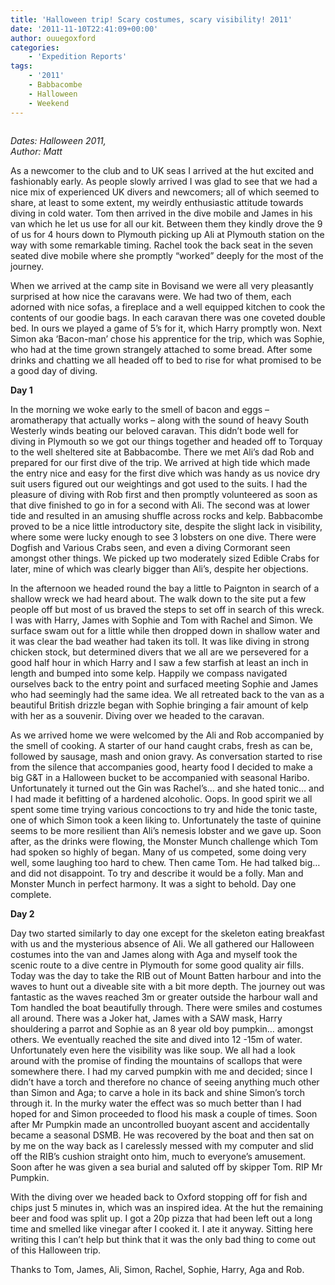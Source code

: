 ```yaml
---
title: 'Halloween trip! Scary costumes, scary visibility! 2011'
date: '2011-11-10T22:41:09+00:00'
author: ouuegoxford
categories:
    - 'Expedition Reports'
tags:
    - '2011'
    - Babbacombe
    - Halloween
    - Weekend
---
```


![]()

*Dates: Halloween 2011,*   
*Author: Matt*

As a newcomer to the club and to UK seas I arrived at the hut excited and fashionably early. As people slowly arrived I was glad to see that we had a nice mix of experienced UK divers and newcomers; all of which seemed to share, at least to some extent, my weirdly enthusiastic attitude towards diving in cold water. Tom then arrived in the dive mobile and James in his van which he let us use for all our kit. Between them they kindly drove the 9 of us for 4 hours down to Plymouth picking up Ali at Plymouth station on the way with some remarkable timing. Rachel took the back seat in the seven seated dive mobile where she promptly “worked” deeply for the most of the journey.

When we arrived at the camp site in Bovisand we were all very pleasantly surprised at how nice the caravans were. We had two of them, each adorned with nice sofas, a fireplace and a well equipped kitchen to cook the contents of our goodie bags. In each caravan there was one coveted double bed. In ours we played a game of 5’s for it, which Harry promptly won. Next Simon aka ‘Bacon-man’ chose his apprentice for the trip, which was Sophie, who had at the time grown strangely attached to some bread. After some drinks and chatting we all headed off to bed to rise for what promised to be a good day of diving.

**Day 1**

In the morning we woke early to the smell of bacon and eggs – aromatherapy that actually works – along with the sound of heavy South Westerly winds beating our beloved caravan. This didn’t bode well for diving in Plymouth so we got our things together and headed off to Torquay to the well sheltered site at Babbacombe. There we met Ali’s dad Rob and prepared for our first dive of the trip. We arrived at high tide which made the entry nice and easy for the first dive which was handy as us novice dry suit users figured out our weightings and got used to the suits. I had the pleasure of diving with Rob first and then promptly volunteered as soon as that dive finished to go in for a second with Ali. The second was at lower tide and resulted in an amusing shuffle across rocks and kelp. Babbacombe proved to be a nice little introductory site, despite the slight lack in visibility, where some were lucky enough to see 3 lobsters on one dive. There were Dogfish and Various Crabs seen, and even a diving Cormorant seen amongst other things. We picked up two moderately sized Edible Crabs for later, mine of which was clearly bigger than Ali’s, despite her objections.

In the afternoon we headed round the bay a little to Paignton in search of a shallow wreck we had heard about. The walk down to the site put a few people off but most of us braved the steps to set off in search of this wreck. I was with Harry, James with Sophie and Tom with Rachel and Simon. We surface swam out for a little while then dropped down in shallow water and it was clear the bad weather had taken its toll. It was like diving in strong chicken stock, but determined divers that we all are we persevered for a good half hour in which Harry and I saw a few starfish at least an inch in length and bumped into some kelp. Happily we compass navigated ourselves back to the entry point and surfaced meeting Sophie and James who had seemingly had the same idea. We all retreated back to the van as a beautiful British drizzle began with Sophie bringing a fair amount of kelp with her as a souvenir. Diving over we headed to the caravan.

As we arrived home we were welcomed by the Ali and Rob accompanied by the smell of cooking. A starter of our hand caught crabs, fresh as can be, followed by sausage, mash and onion gravy. As conversation started to rise from the silence that accompanies good, hearty food I decided to make a big G&amp;T in a Halloween bucket to be accompanied with seasonal Haribo. Unfortunately it turned out the Gin was Rachel’s… and she hated tonic… and I had made it befitting of a hardened alcoholic. Oops. In good spirit we all spent some time trying various concoctions to try and hide the tonic taste, one of which Simon took a keen liking to. Unfortunately the taste of quinine seems to be more resilient than Ali’s nemesis lobster and we gave up. Soon after, as the drinks were flowing, the Monster Munch challenge which Tom had spoken so highly of began. Many of us competed, some doing very well, some laughing too hard to chew. Then came Tom. He had talked big… and did not disappoint. To try and describe it would be a folly. Man and Monster Munch in perfect harmony. It was a sight to behold. Day one complete.

**Day 2**

Day two started similarly to day one except for the skeleton eating breakfast with us and the mysterious absence of Ali. We all gathered our Halloween costumes into the van and James along with Aga and myself took the scenic route to a dive centre in Plymouth for some good quality air fills. Today was the day to take the RIB out of Mount Batten harbour and into the waves to hunt out a diveable site with a bit more depth. The journey out was fantastic as the waves reached 3m or greater outside the harbour wall and Tom handled the boat beautifully through. There were smiles and costumes all around. There was a Joker hat, James with a SAW mask, Harry shouldering a parrot and Sophie as an 8 year old boy pumpkin… amongst others. We eventually reached the site and dived into 12 -15m of water. Unfortunately even here the visibility was like soup. We all had a look around with the promise of finding the mountains of scallops that were somewhere there. I had my carved pumpkin with me and decided; since I didn’t have a torch and therefore no chance of seeing anything much other than Simon and Aga; to carve a hole in its back and shine Simon’s torch through it. In the murky water the effect was so much better than I had hoped for and Simon proceeded to flood his mask a couple of times. Soon after Mr Pumpkin made an uncontrolled buoyant ascent and accidentally became a seasonal DSMB. He was recovered by the boat and then sat on by me on the way back as I carelessly messed with my computer and slid off the RIB’s cushion straight onto him, much to everyone’s amusement. Soon after he was given a sea burial and saluted off by skipper Tom. RIP Mr Pumpkin.

With the diving over we headed back to Oxford stopping off for fish and chips just 5 minutes in, which was an inspired idea. At the hut the remaining beer and food was split up. I got a 20p pizza that had been left out a long time and smelled like vinegar after I cooked it. I ate it anyway. Sitting here writing this I can’t help but think that it was the only bad thing to come out of this Halloween trip.

Thanks to Tom, James, Ali, Simon, Rachel, Sophie, Harry, Aga and Rob.
